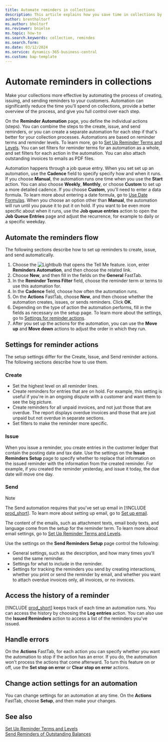 ```yaml
---
title: Automate reminders in collections
description: This article explains how you save time in collections by automating the processes of creating, issuing, and sending reminders to customers.
author: brentholtorf
ms.author: bholtorf
ms.reviewer: bnielse
ms.topic: how-to
ms.search.keywords: collection, remindes
ms.search.form: 
ms.date: 03/12/2024
ms.service: dynamics-365-business-central
ms.custom: bap-template
---
```

# Automate reminders in collections

Make your collections more effective by automating the process of creating, issuing, and sending reminders to your customers. Automation can significantly reduce the time you'll spend on collections, provide a better overview of the process, and give you full control over each step.

On the **Reminder Automation** page, you define the individual actions (steps). You can combine the steps to the create, issue, and send reminders, or you can create a separate automation for each step if that's better for your collection processes. Automations are based on reminder terms and reminder levels. To learn more, go to [Set Up Reminder Terms and Levels](finance-setup-reminders.md). You can set filters for reminder terms for an automation as a whole, and set filters for each action in the automation. You can also attach outstanding invoices to emails as PDF files.

Automation happens through a job queue entry. When you set set up an automation, use the **Cadence** field to specify specify how and when it runs. If you choose **Manual**, the automation runs one time when you use the **Start** action. You can also choose **Weekly**, **Monthly**, or choose **Custom** to set up a more detailed cadence. If you choose **Custom**, you'll need to enter a data formula. To learn more about entering a date formula, go to [Use Date Formulas](ui-enter-date-ranges.md#use-date-formulas). When you choose an option other than **Manual**, the automation will run until you pause it to put it on hold. If you want to be even more specific about when it runs, use the **Job queue entries** action to open the **Job Queue Entries** page and adjust the recurrence, for example to daily or a specific weekday.

## Automate the reminders flow

The following sections describe how to set up reminders to create, issue, and send automatically.

1. Choose the ![Lightbulb that opens the Tell Me feature.](media/ui-search/search_small.png "Tell me what you want to do") icon, enter **Reminders Automation**, and then choose the related link.
1. Choose **New**, and then fill in the fields on the **General** FastTab.
1. In the **Reminder Terms Filter** field, choose the reminder term or terms to use this automation for.
1. In the **Cadence** field, choose how often the automation runs.
1. On the **Actions** FastTab, choose **New**, and then choose whether the automation creates, issues, or sends reminders. Click **OK**.
1. Depending on the type of action the automation performs, fill in the fields as necessary on the setup page. To learn more about the settings, go to [Settings for reminder actions](#settings-for-reminder-actions).
1. After you set up the actions for the automation, you can use the **Move up** and **Move down** actions to adjust the order in which they run.

## Settings for reminder actions

The setup settings differ for the Create, Issue, and Send reminder actions. The following sections describe how to use them.

### Create

* Set the highest level on all reminder lines.  
* Create reminders for entries that are on hold. For example, this setting is useful if you're in an ongoing dispute with a customer and want them to see the big picture.
* Create reminders for all unpaid invoices, and not just those that are overdue. The report displays overdue invoices and those that are just unpaid but not overdue in separate sections.
* Set filters to make the reminder more specific.

### Issue

When you issue a reminder, you create entries in the customer ledger that contain the posting date and tax date. Use the settings on the **Issue Reminders Setup** page to specify whether to replace that information on the issued reminder with the information from the created reminder. For example, if you created the reminder yesterday, and issue it today, the due date will move one day.

### Send

> [!NOTE]
> The Send automation requires that you've set up email in [!INCLUDE [prod_short](includes/prod_short.md)]. To learn more about setting up email, go to [Set up email](admin-how-setup-email.md).

The content of the emails, such as attachment texts, email body texts, and language come from the setup for the reminder term. To learn more about email settings, go to [Set Up Reminder Terms and Levels](finance-setup-reminders.md).

Use the settings on the **Send Reminders Setup** page control the following:

* General settings, such as the description, and how many times you'll send the same reminder.
* Settings for what to include in the reminder.
* Settings for tracking the reminders you send by creating interactions, whether you print or send the reminder by email, and whether you want to attach overdue invoices only, all invoices, or no invoices. 

## Access the history of a reminder

[!INCLUDE [prod_short](includes/prod_short.md)] keeps track of each time an automation runs. You can access the history by choosing the **Log entries** action. You can also use the **Issued Reminders** action to access a list of the reminders you've issued.

## Handle errors

On the **Actions** FastTab, for each action you can specify whether you want the automation to stop if the action has an error. If you do, the automation won't process the actions that come afterward. To turn this feature on or off, use the **Set stop on error** or **Clear stop on error** actions.

## Change action settings for an automation

You can change settings for an automation at any time. On the **Actions** FastTab, choose **Setup**, and then make your changes.

## See also

[Set Up Reminder Terms and Levels](finance-setup-reminders.md)  
[Send Reminders of Outstanding Balances](receivables-send-reminders.md)  
